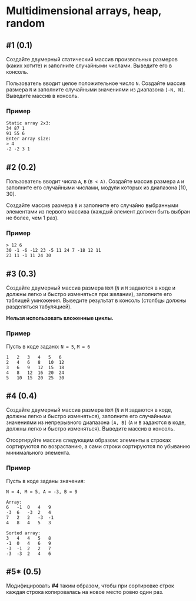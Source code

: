 # Multidimensional arrays, heap, random

## #1 (0.1)

Создайте двумерный статический массив произвольных размеров (каких хотите) и заполните случайными числами. Выведите его в консоль.

Пользователь вводит целое положительное число `N`. Создайте массив размера `N` и заполните случайными значениями из диапазона `[-N, N]`. Выведите массив в консоль.

### Пример

```
Static array 2x3:
34 87 1
91 55 6
Enter array size:
> 4
-2 -2 3 1
```

## #2 (0.2)

Пользователь вводит числа `A`, `B` (`B < A)`. Создайте массив размера `A` и заполните его случайными числами, модули которых из диапазона [10, 30].

Создайте массив размера `B` и заполните его случайно выбранными элементами из первого массива (каждый элемент должен быть выбран не более, чем 1 раз).

### Пример

```
> 12 6
30 -1 -6 -12 23 -5 11 24 7 -18 12 11
23 11 -1 11 24 30
```

## #3 (0.3)

Создайте двумерный массив размера `N`x`M` (`N` и `M` задаются в коде и должны легко и быстро изменяться при желании), заполните его таблицей умножения. Выведите результат в консоль (столбцы должны разделяться табуляцией).

**Нельзя использовать вложенные циклы.**

### Пример

Пусть в коде задано: `N = 5`, `M = 6`

```
1	2	3	4	5	6
2	4	6	8	10	12
3	6	9	12	15	18
4	8	12	16	20	24
5	10	15	20	25	30
```

## #4 (0.4)

Создайте двумерный массив размера `N`x`M` (`N` и `M` задаются в коде, должны легко и быстро изменяться), заполните его случайными значениями из непрерывного диапазона `[A, B]` (`A` и `B` задаются в коде, должны легко и быстро изменяться). Выведите массив в консоль.

Отсортируйте массив следующим образом: элементы в строках сортируются по возрастанию, а сами строки сортируются по убыванию минимального элемента.

### Пример

Пусть в коде заданы значения:

`N = 4, M = 5, A = -3, B = 9`

```
Array:
6	-1	0	4	9
-3	6	-3	2	4
7	2	2	-3	-1
4	8	4	5	3

Sorted array:
3	4	4	5	8
-1	0	4	6	9
-3	-1	2	2	7
-3	-3	2	4	6
```

## #5* (0.5)

Модифицировать _**#4**_ таким образом, чтобы при сортировке строк каждая строка копировалась на новое место ровно один раз.

